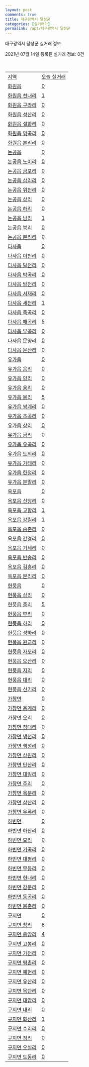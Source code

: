```yaml
---
layout: post
comments: true
title: 대구광역시 달성군
categories: [실거래가]
permalink: /apt/대구광역시 달성군
---
```


대구광역시 달성군 실거래 정보

2021년 07월 14일 등록된 실거래 정보: 0건

<script type="text/javascript">
  google.charts.load('current', {'packages':['corechart']});
  google.charts.setOnLoadCallback(drawChart);

  function drawChart() {
    var data = google.visualization.arrayToDataTable([['거래일', '매매', '전월세', '전매'], ['20-07', 277, 227, 52], ['20-08', 449, 355, 78], ['20-09', 472, 560, 64], ['20-10', 558, 382, 124], ['20-11', 927, 351, 221], ['20-12', 948, 386, 335], ['21-01', 502, 363, 192], ['21-02', 300, 286, 127], ['21-03', 347, 398, 111], ['21-04', 262, 290, 101], ['21-05', 339, 335, 139], ['21-06', 257, 245, 57], ['21-07', 42, 62, 9]]);

    var options = {
      title: '최근 1년간 유형별 거래량 추이',
      legend: { position: 'bottom' }
    };

    var chart = new google.visualization.LineChart(document.getElementById('columnchart_material'));
    chart.draw(data, (options));
  }
</script>

<div id="columnchart_material" style="width: 95%; margin-left: -35px"></div>
<br>
<table class="sortable">
  <tr>
    <td><a href="#">지역</a></td>
    <td><a href="#">오늘 실거래</a></td>
  </tr>

  
  <tr class="item">
    <td><a href="대구광역시 달성군 화원읍">화원읍</a></td>
    <td><a href="대구광역시 달성군 화원읍">0</a></td>
  </tr>
    

  <tr class="item">
    <td><a href="대구광역시 달성군 화원읍 천내리">화원읍 천내리</a></td>
    <td><a href="대구광역시 달성군 화원읍 천내리">1</a></td>
  </tr>
    

  <tr class="item">
    <td><a href="대구광역시 달성군 화원읍 구라리">화원읍 구라리</a></td>
    <td><a href="대구광역시 달성군 화원읍 구라리">0</a></td>
  </tr>
    

  <tr class="item">
    <td><a href="대구광역시 달성군 화원읍 성산리">화원읍 성산리</a></td>
    <td><a href="대구광역시 달성군 화원읍 성산리">0</a></td>
  </tr>
    

  <tr class="item">
    <td><a href="대구광역시 달성군 화원읍 설화리">화원읍 설화리</a></td>
    <td><a href="대구광역시 달성군 화원읍 설화리">0</a></td>
  </tr>
    

  <tr class="item">
    <td><a href="대구광역시 달성군 화원읍 명곡리">화원읍 명곡리</a></td>
    <td><a href="대구광역시 달성군 화원읍 명곡리">0</a></td>
  </tr>
    

  <tr class="item">
    <td><a href="대구광역시 달성군 화원읍 본리리">화원읍 본리리</a></td>
    <td><a href="대구광역시 달성군 화원읍 본리리">0</a></td>
  </tr>
    

  <tr class="item">
    <td><a href="대구광역시 달성군 논공읍">논공읍</a></td>
    <td><a href="대구광역시 달성군 논공읍">0</a></td>
  </tr>
    

  <tr class="item">
    <td><a href="대구광역시 달성군 논공읍 노이리">논공읍 노이리</a></td>
    <td><a href="대구광역시 달성군 논공읍 노이리">0</a></td>
  </tr>
    

  <tr class="item">
    <td><a href="대구광역시 달성군 논공읍 금포리">논공읍 금포리</a></td>
    <td><a href="대구광역시 달성군 논공읍 금포리">0</a></td>
  </tr>
    

  <tr class="item">
    <td><a href="대구광역시 달성군 논공읍 삼리리">논공읍 삼리리</a></td>
    <td><a href="대구광역시 달성군 논공읍 삼리리">0</a></td>
  </tr>
    

  <tr class="item">
    <td><a href="대구광역시 달성군 논공읍 위천리">논공읍 위천리</a></td>
    <td><a href="대구광역시 달성군 논공읍 위천리">0</a></td>
  </tr>
    

  <tr class="item">
    <td><a href="대구광역시 달성군 논공읍 상리">논공읍 상리</a></td>
    <td><a href="대구광역시 달성군 논공읍 상리">0</a></td>
  </tr>
    

  <tr class="item">
    <td><a href="대구광역시 달성군 논공읍 하리">논공읍 하리</a></td>
    <td><a href="대구광역시 달성군 논공읍 하리">0</a></td>
  </tr>
    

  <tr class="item">
    <td><a href="대구광역시 달성군 논공읍 남리">논공읍 남리</a></td>
    <td><a href="대구광역시 달성군 논공읍 남리">1</a></td>
  </tr>
    

  <tr class="item">
    <td><a href="대구광역시 달성군 논공읍 북리">논공읍 북리</a></td>
    <td><a href="대구광역시 달성군 논공읍 북리">0</a></td>
  </tr>
    

  <tr class="item">
    <td><a href="대구광역시 달성군 논공읍 본리리">논공읍 본리리</a></td>
    <td><a href="대구광역시 달성군 논공읍 본리리">0</a></td>
  </tr>
    

  <tr class="item">
    <td><a href="대구광역시 달성군 다사읍">다사읍</a></td>
    <td><a href="대구광역시 달성군 다사읍">0</a></td>
  </tr>
    

  <tr class="item">
    <td><a href="대구광역시 달성군 다사읍 이천리">다사읍 이천리</a></td>
    <td><a href="대구광역시 달성군 다사읍 이천리">0</a></td>
  </tr>
    

  <tr class="item">
    <td><a href="대구광역시 달성군 다사읍 달천리">다사읍 달천리</a></td>
    <td><a href="대구광역시 달성군 다사읍 달천리">0</a></td>
  </tr>
    

  <tr class="item">
    <td><a href="대구광역시 달성군 다사읍 박곡리">다사읍 박곡리</a></td>
    <td><a href="대구광역시 달성군 다사읍 박곡리">0</a></td>
  </tr>
    

  <tr class="item">
    <td><a href="대구광역시 달성군 다사읍 방천리">다사읍 방천리</a></td>
    <td><a href="대구광역시 달성군 다사읍 방천리">0</a></td>
  </tr>
    

  <tr class="item">
    <td><a href="대구광역시 달성군 다사읍 서재리">다사읍 서재리</a></td>
    <td><a href="대구광역시 달성군 다사읍 서재리">0</a></td>
  </tr>
    

  <tr class="item">
    <td><a href="대구광역시 달성군 다사읍 세천리">다사읍 세천리</a></td>
    <td><a href="대구광역시 달성군 다사읍 세천리">1</a></td>
  </tr>
    

  <tr class="item">
    <td><a href="대구광역시 달성군 다사읍 죽곡리">다사읍 죽곡리</a></td>
    <td><a href="대구광역시 달성군 다사읍 죽곡리">0</a></td>
  </tr>
    

  <tr class="item">
    <td><a href="대구광역시 달성군 다사읍 매곡리">다사읍 매곡리</a></td>
    <td><a href="대구광역시 달성군 다사읍 매곡리">5</a></td>
  </tr>
    

  <tr class="item">
    <td><a href="대구광역시 달성군 다사읍 부곡리">다사읍 부곡리</a></td>
    <td><a href="대구광역시 달성군 다사읍 부곡리">0</a></td>
  </tr>
    

  <tr class="item">
    <td><a href="대구광역시 달성군 다사읍 문양리">다사읍 문양리</a></td>
    <td><a href="대구광역시 달성군 다사읍 문양리">0</a></td>
  </tr>
    

  <tr class="item">
    <td><a href="대구광역시 달성군 다사읍 문산리">다사읍 문산리</a></td>
    <td><a href="대구광역시 달성군 다사읍 문산리">0</a></td>
  </tr>
    

  <tr class="item">
    <td><a href="대구광역시 달성군 유가읍">유가읍</a></td>
    <td><a href="대구광역시 달성군 유가읍">0</a></td>
  </tr>
    

  <tr class="item">
    <td><a href="대구광역시 달성군 유가읍 음리">유가읍 음리</a></td>
    <td><a href="대구광역시 달성군 유가읍 음리">0</a></td>
  </tr>
    

  <tr class="item">
    <td><a href="대구광역시 달성군 유가읍 양리">유가읍 양리</a></td>
    <td><a href="대구광역시 달성군 유가읍 양리">0</a></td>
  </tr>
    

  <tr class="item">
    <td><a href="대구광역시 달성군 유가읍 용리">유가읍 용리</a></td>
    <td><a href="대구광역시 달성군 유가읍 용리">0</a></td>
  </tr>
    

  <tr class="item">
    <td><a href="대구광역시 달성군 유가읍 봉리">유가읍 봉리</a></td>
    <td><a href="대구광역시 달성군 유가읍 봉리">5</a></td>
  </tr>
    

  <tr class="item">
    <td><a href="대구광역시 달성군 유가읍 쌍계리">유가읍 쌍계리</a></td>
    <td><a href="대구광역시 달성군 유가읍 쌍계리">0</a></td>
  </tr>
    

  <tr class="item">
    <td><a href="대구광역시 달성군 유가읍 초곡리">유가읍 초곡리</a></td>
    <td><a href="대구광역시 달성군 유가읍 초곡리">0</a></td>
  </tr>
    

  <tr class="item">
    <td><a href="대구광역시 달성군 유가읍 상리">유가읍 상리</a></td>
    <td><a href="대구광역시 달성군 유가읍 상리">0</a></td>
  </tr>
    

  <tr class="item">
    <td><a href="대구광역시 달성군 유가읍 금리">유가읍 금리</a></td>
    <td><a href="대구광역시 달성군 유가읍 금리">0</a></td>
  </tr>
    

  <tr class="item">
    <td><a href="대구광역시 달성군 유가읍 유곡리">유가읍 유곡리</a></td>
    <td><a href="대구광역시 달성군 유가읍 유곡리">0</a></td>
  </tr>
    

  <tr class="item">
    <td><a href="대구광역시 달성군 유가읍 도의리">유가읍 도의리</a></td>
    <td><a href="대구광역시 달성군 유가읍 도의리">0</a></td>
  </tr>
    

  <tr class="item">
    <td><a href="대구광역시 달성군 유가읍 가태리">유가읍 가태리</a></td>
    <td><a href="대구광역시 달성군 유가읍 가태리">0</a></td>
  </tr>
    

  <tr class="item">
    <td><a href="대구광역시 달성군 유가읍 한정리">유가읍 한정리</a></td>
    <td><a href="대구광역시 달성군 유가읍 한정리">0</a></td>
  </tr>
    

  <tr class="item">
    <td><a href="대구광역시 달성군 유가읍 본말리">유가읍 본말리</a></td>
    <td><a href="대구광역시 달성군 유가읍 본말리">0</a></td>
  </tr>
    

  <tr class="item">
    <td><a href="대구광역시 달성군 옥포읍">옥포읍</a></td>
    <td><a href="대구광역시 달성군 옥포읍">0</a></td>
  </tr>
    

  <tr class="item">
    <td><a href="대구광역시 달성군 옥포읍 신당리">옥포읍 신당리</a></td>
    <td><a href="대구광역시 달성군 옥포읍 신당리">0</a></td>
  </tr>
    

  <tr class="item">
    <td><a href="대구광역시 달성군 옥포읍 교항리">옥포읍 교항리</a></td>
    <td><a href="대구광역시 달성군 옥포읍 교항리">1</a></td>
  </tr>
    

  <tr class="item">
    <td><a href="대구광역시 달성군 옥포읍 강림리">옥포읍 강림리</a></td>
    <td><a href="대구광역시 달성군 옥포읍 강림리">1</a></td>
  </tr>
    

  <tr class="item">
    <td><a href="대구광역시 달성군 옥포읍 송촌리">옥포읍 송촌리</a></td>
    <td><a href="대구광역시 달성군 옥포읍 송촌리">0</a></td>
  </tr>
    

  <tr class="item">
    <td><a href="대구광역시 달성군 옥포읍 간경리">옥포읍 간경리</a></td>
    <td><a href="대구광역시 달성군 옥포읍 간경리">0</a></td>
  </tr>
    

  <tr class="item">
    <td><a href="대구광역시 달성군 옥포읍 기세리">옥포읍 기세리</a></td>
    <td><a href="대구광역시 달성군 옥포읍 기세리">0</a></td>
  </tr>
    

  <tr class="item">
    <td><a href="대구광역시 달성군 옥포읍 반송리">옥포읍 반송리</a></td>
    <td><a href="대구광역시 달성군 옥포읍 반송리">0</a></td>
  </tr>
    

  <tr class="item">
    <td><a href="대구광역시 달성군 옥포읍 김흥리">옥포읍 김흥리</a></td>
    <td><a href="대구광역시 달성군 옥포읍 김흥리">0</a></td>
  </tr>
    

  <tr class="item">
    <td><a href="대구광역시 달성군 옥포읍 본리리">옥포읍 본리리</a></td>
    <td><a href="대구광역시 달성군 옥포읍 본리리">0</a></td>
  </tr>
    

  <tr class="item">
    <td><a href="대구광역시 달성군 현풍읍">현풍읍</a></td>
    <td><a href="대구광역시 달성군 현풍읍">0</a></td>
  </tr>
    

  <tr class="item">
    <td><a href="대구광역시 달성군 현풍읍 상리">현풍읍 상리</a></td>
    <td><a href="대구광역시 달성군 현풍읍 상리">0</a></td>
  </tr>
    

  <tr class="item">
    <td><a href="대구광역시 달성군 현풍읍 중리">현풍읍 중리</a></td>
    <td><a href="대구광역시 달성군 현풍읍 중리">5</a></td>
  </tr>
    

  <tr class="item">
    <td><a href="대구광역시 달성군 현풍읍 부리">현풍읍 부리</a></td>
    <td><a href="대구광역시 달성군 현풍읍 부리">0</a></td>
  </tr>
    

  <tr class="item">
    <td><a href="대구광역시 달성군 현풍읍 하리">현풍읍 하리</a></td>
    <td><a href="대구광역시 달성군 현풍읍 하리">0</a></td>
  </tr>
    

  <tr class="item">
    <td><a href="대구광역시 달성군 현풍읍 성하리">현풍읍 성하리</a></td>
    <td><a href="대구광역시 달성군 현풍읍 성하리">0</a></td>
  </tr>
    

  <tr class="item">
    <td><a href="대구광역시 달성군 현풍읍 원교리">현풍읍 원교리</a></td>
    <td><a href="대구광역시 달성군 현풍읍 원교리">0</a></td>
  </tr>
    

  <tr class="item">
    <td><a href="대구광역시 달성군 현풍읍 자모리">현풍읍 자모리</a></td>
    <td><a href="대구광역시 달성군 현풍읍 자모리">0</a></td>
  </tr>
    

  <tr class="item">
    <td><a href="대구광역시 달성군 현풍읍 오산리">현풍읍 오산리</a></td>
    <td><a href="대구광역시 달성군 현풍읍 오산리">0</a></td>
  </tr>
    

  <tr class="item">
    <td><a href="대구광역시 달성군 현풍읍 지리">현풍읍 지리</a></td>
    <td><a href="대구광역시 달성군 현풍읍 지리">0</a></td>
  </tr>
    

  <tr class="item">
    <td><a href="대구광역시 달성군 현풍읍 대리">현풍읍 대리</a></td>
    <td><a href="대구광역시 달성군 현풍읍 대리">0</a></td>
  </tr>
    

  <tr class="item">
    <td><a href="대구광역시 달성군 현풍읍 신기리">현풍읍 신기리</a></td>
    <td><a href="대구광역시 달성군 현풍읍 신기리">0</a></td>
  </tr>
    

  <tr class="item">
    <td><a href="대구광역시 달성군 가창면">가창면</a></td>
    <td><a href="대구광역시 달성군 가창면">0</a></td>
  </tr>
    

  <tr class="item">
    <td><a href="대구광역시 달성군 가창면 용계리">가창면 용계리</a></td>
    <td><a href="대구광역시 달성군 가창면 용계리">0</a></td>
  </tr>
    

  <tr class="item">
    <td><a href="대구광역시 달성군 가창면 오리">가창면 오리</a></td>
    <td><a href="대구광역시 달성군 가창면 오리">0</a></td>
  </tr>
    

  <tr class="item">
    <td><a href="대구광역시 달성군 가창면 정대리">가창면 정대리</a></td>
    <td><a href="대구광역시 달성군 가창면 정대리">0</a></td>
  </tr>
    

  <tr class="item">
    <td><a href="대구광역시 달성군 가창면 냉천리">가창면 냉천리</a></td>
    <td><a href="대구광역시 달성군 가창면 냉천리">0</a></td>
  </tr>
    

  <tr class="item">
    <td><a href="대구광역시 달성군 가창면 행정리">가창면 행정리</a></td>
    <td><a href="대구광역시 달성군 가창면 행정리">0</a></td>
  </tr>
    

  <tr class="item">
    <td><a href="대구광역시 달성군 가창면 상원리">가창면 상원리</a></td>
    <td><a href="대구광역시 달성군 가창면 상원리">0</a></td>
  </tr>
    

  <tr class="item">
    <td><a href="대구광역시 달성군 가창면 단산리">가창면 단산리</a></td>
    <td><a href="대구광역시 달성군 가창면 단산리">0</a></td>
  </tr>
    

  <tr class="item">
    <td><a href="대구광역시 달성군 가창면 대일리">가창면 대일리</a></td>
    <td><a href="대구광역시 달성군 가창면 대일리">0</a></td>
  </tr>
    

  <tr class="item">
    <td><a href="대구광역시 달성군 가창면 주리">가창면 주리</a></td>
    <td><a href="대구광역시 달성군 가창면 주리">0</a></td>
  </tr>
    

  <tr class="item">
    <td><a href="대구광역시 달성군 가창면 옥분리">가창면 옥분리</a></td>
    <td><a href="대구광역시 달성군 가창면 옥분리">0</a></td>
  </tr>
    

  <tr class="item">
    <td><a href="대구광역시 달성군 가창면 삼산리">가창면 삼산리</a></td>
    <td><a href="대구광역시 달성군 가창면 삼산리">0</a></td>
  </tr>
    

  <tr class="item">
    <td><a href="대구광역시 달성군 가창면 우록리">가창면 우록리</a></td>
    <td><a href="대구광역시 달성군 가창면 우록리">0</a></td>
  </tr>
    

  <tr class="item">
    <td><a href="대구광역시 달성군 하빈면">하빈면</a></td>
    <td><a href="대구광역시 달성군 하빈면">0</a></td>
  </tr>
    

  <tr class="item">
    <td><a href="대구광역시 달성군 하빈면 하산리">하빈면 하산리</a></td>
    <td><a href="대구광역시 달성군 하빈면 하산리">0</a></td>
  </tr>
    

  <tr class="item">
    <td><a href="대구광역시 달성군 하빈면 묘리">하빈면 묘리</a></td>
    <td><a href="대구광역시 달성군 하빈면 묘리">0</a></td>
  </tr>
    

  <tr class="item">
    <td><a href="대구광역시 달성군 하빈면 기곡리">하빈면 기곡리</a></td>
    <td><a href="대구광역시 달성군 하빈면 기곡리">0</a></td>
  </tr>
    

  <tr class="item">
    <td><a href="대구광역시 달성군 하빈면 대평리">하빈면 대평리</a></td>
    <td><a href="대구광역시 달성군 하빈면 대평리">0</a></td>
  </tr>
    

  <tr class="item">
    <td><a href="대구광역시 달성군 하빈면 무등리">하빈면 무등리</a></td>
    <td><a href="대구광역시 달성군 하빈면 무등리">0</a></td>
  </tr>
    

  <tr class="item">
    <td><a href="대구광역시 달성군 하빈면 현내리">하빈면 현내리</a></td>
    <td><a href="대구광역시 달성군 하빈면 현내리">0</a></td>
  </tr>
    

  <tr class="item">
    <td><a href="대구광역시 달성군 하빈면 감문리">하빈면 감문리</a></td>
    <td><a href="대구광역시 달성군 하빈면 감문리">0</a></td>
  </tr>
    

  <tr class="item">
    <td><a href="대구광역시 달성군 하빈면 동곡리">하빈면 동곡리</a></td>
    <td><a href="대구광역시 달성군 하빈면 동곡리">0</a></td>
  </tr>
    

  <tr class="item">
    <td><a href="대구광역시 달성군 하빈면 봉촌리">하빈면 봉촌리</a></td>
    <td><a href="대구광역시 달성군 하빈면 봉촌리">0</a></td>
  </tr>
    

  <tr class="item">
    <td><a href="대구광역시 달성군 구지면">구지면</a></td>
    <td><a href="대구광역시 달성군 구지면">0</a></td>
  </tr>
    

  <tr class="item">
    <td><a href="대구광역시 달성군 구지면 창리">구지면 창리</a></td>
    <td><a href="대구광역시 달성군 구지면 창리">8</a></td>
  </tr>
    

  <tr class="item">
    <td><a href="대구광역시 달성군 구지면 응암리">구지면 응암리</a></td>
    <td><a href="대구광역시 달성군 구지면 응암리">4</a></td>
  </tr>
    

  <tr class="item">
    <td><a href="대구광역시 달성군 구지면 고봉리">구지면 고봉리</a></td>
    <td><a href="대구광역시 달성군 구지면 고봉리">0</a></td>
  </tr>
    

  <tr class="item">
    <td><a href="대구광역시 달성군 구지면 가천리">구지면 가천리</a></td>
    <td><a href="대구광역시 달성군 구지면 가천리">0</a></td>
  </tr>
    

  <tr class="item">
    <td><a href="대구광역시 달성군 구지면 평촌리">구지면 평촌리</a></td>
    <td><a href="대구광역시 달성군 구지면 평촌리">0</a></td>
  </tr>
    

  <tr class="item">
    <td><a href="대구광역시 달성군 구지면 예현리">구지면 예현리</a></td>
    <td><a href="대구광역시 달성군 구지면 예현리">0</a></td>
  </tr>
    

  <tr class="item">
    <td><a href="대구광역시 달성군 구지면 유산리">구지면 유산리</a></td>
    <td><a href="대구광역시 달성군 구지면 유산리">0</a></td>
  </tr>
    

  <tr class="item">
    <td><a href="대구광역시 달성군 구지면 목단리">구지면 목단리</a></td>
    <td><a href="대구광역시 달성군 구지면 목단리">0</a></td>
  </tr>
    

  <tr class="item">
    <td><a href="대구광역시 달성군 구지면 대암리">구지면 대암리</a></td>
    <td><a href="대구광역시 달성군 구지면 대암리">0</a></td>
  </tr>
    

  <tr class="item">
    <td><a href="대구광역시 달성군 구지면 내리">구지면 내리</a></td>
    <td><a href="대구광역시 달성군 구지면 내리">0</a></td>
  </tr>
    

  <tr class="item">
    <td><a href="대구광역시 달성군 구지면 화산리">구지면 화산리</a></td>
    <td><a href="대구광역시 달성군 구지면 화산리">1</a></td>
  </tr>
    

  <tr class="item">
    <td><a href="대구광역시 달성군 구지면 수리리">구지면 수리리</a></td>
    <td><a href="대구광역시 달성군 구지면 수리리">0</a></td>
  </tr>
    

  <tr class="item">
    <td><a href="대구광역시 달성군 구지면 징리">구지면 징리</a></td>
    <td><a href="대구광역시 달성군 구지면 징리">0</a></td>
  </tr>
    

  <tr class="item">
    <td><a href="대구광역시 달성군 구지면 오설리">구지면 오설리</a></td>
    <td><a href="대구광역시 달성군 구지면 오설리">0</a></td>
  </tr>
    

  <tr class="item">
    <td><a href="대구광역시 달성군 구지면 도동리">구지면 도동리</a></td>
    <td><a href="대구광역시 달성군 구지면 도동리">0</a></td>
  </tr>
    


</table>


    